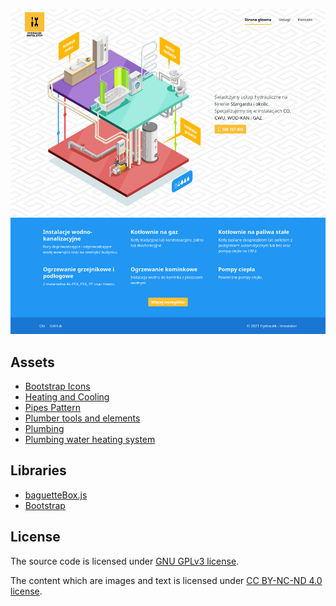 ![Homepage](.github/homepage.png)

## Assets
- [Bootstrap Icons](https://github.com/twbs/icons)
- [Heating and Cooling](https://www.flaticon.com/packs/heating-and-cooling)
- [Pipes Pattern](https://www.toptal.com/designers/subtlepatterns/pipes-pattern/)
- [Plumber tools and elements](https://www.flaticon.com/packs/plumber-tools-and-elements)
- [Plumbing](https://www.flaticon.com/packs/plumbing-3)
- [Plumbing water heating system](https://www.freepik.com/free-vector/plumbing-water-heating-system-isometric-view_4283920.htm)

## Libraries
- [baguetteBox.js](https://github.com/feimosi/baguetteBox.js)
- [Bootstrap](https://github.com/twbs/bootstrap)

## License
The source code is licensed under
[GNU GPLv3 license](https://www.gnu.org/licenses/gpl-3.0.en.html).

The content which are images and text is licensed under
[CC BY-NC-ND 4.0 license](https://creativecommons.org/licenses/by-nc-nd/4.0/legalcode).
